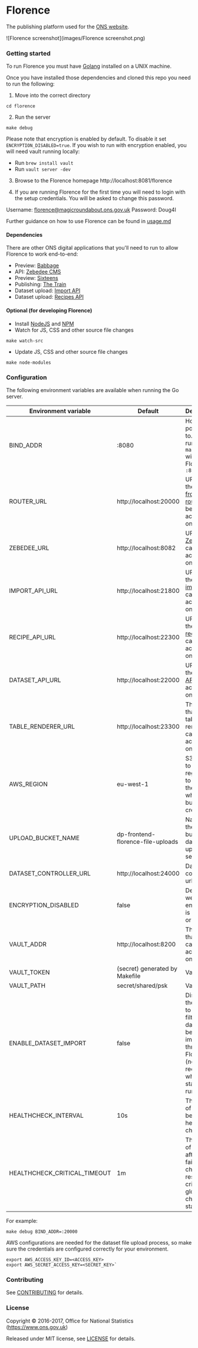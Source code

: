 Florence
================

The publishing platform used for the [ONS website](https://www.ons.gov.uk).

![Florence screenshot](images/Florence screenshot.png)

### Getting started

To run Florence you must have [Golang](https://golang.org/) installed on a UNIX machine.

Once you have installed those dependencies and cloned this repo you need to run the following:

1. Move into the correct directory
```
cd florence
```
2. Run the server
```
make debug
```

Please note that encryption is enabled by default. To disable it set `ENCRYPTION_DISABLED=true`. If you wish to run with encryption
enabled, you will need vault running locally:

- Run `brew install vault`
- Run `vault server -dev`

3. Browse to the Florence homepage http://localhost:8081/florence

4. If you are running Florence for the first time you will need to login with the setup credentials. You will be asked to change this password.

Username: florence@magicroundabout.ons.gov.uk
Password: Doug4l

Further guidance on how to use Florence can be found in [usage.md](USAGE.md)

#### Dependencies

There are other ONS digital applications that you'll need to run to allow Florence to work end-to-end:

- Preview: [Babbage](https://github.com/ONSdigital/babbage)
- API: [Zebedee CMS](https://github.com/ONSdigital/zebedee)
- Preview: [Sixteens](https://github.com/ONSdigital/sixteens)
- Publishing: [The Train](https://github.com/ONSdigital/sixteens)
- Dataset upload: [Import API](https://github.com/ONSdigital/dp-import-api)
- Dataset upload: [Recipes API](https://github.com/ONSdigital/dp-recipe-api)

#### Optional (for developing Florence)

- Install [NodeJS](https://nodejs.org/en/) and [NPM](https://www.npmjs.com/)
- Watch for JS, CSS and other source file changes
```
make watch-src
```
- Update JS, CSS and other source file changes
```
make node-modules 
```

### Configuration

The following environment variables are available when running the Go server.

| Environment variable         | Default                           | Description                                                                                                                              |
|------------------------------|-----------------------------------|------------------------------------------------------------------------------------------------------------------------------------------|
| BIND_ADDR                    | :8080                             | Host and port to bind to. **Note**: running `make debug` will run Florence on `:8081`                                                    |
| ROUTER_URL                   | http://localhost:20000            | URL that the [frontend router](https://github.com/ONSdigital/dp-frontend-router) can be accessed on                                      |
| ZEBEDEE_URL                  | http://localhost:8082             | URL that [Zebedee](https://github.com/ONSdigital/zebedee) can be accessed on                                                             |
| IMPORT_API_URL               | http://localhost:21800            | URL that the [dataset import API](https://github.com/ONSdigital/dp-import-api) can be accessed on                                        |
| RECIPE_API_URL               | http://localhost:22300            | URL that the [dataset recipes API](https://github.com/ONSdigital/dp-recipe-api) can be accessed on                                       |
| DATASET_API_URL              | http://localhost:22000            | URL that the [dataset API](https://github.com/ONSdigital/dp-dataset-api) can be accessed on                                              |
| TABLE_RENDERER_URL           | http://localhost:23300            | The URL that dp-table-renderer can be accessed on                                                                                        |
| AWS_REGION                   | eu-west-1                         | S3 region to use. This region has to match the region where the bucket was created.                                                      |
| UPLOAD_BUCKET_NAME           | dp-frontend-florence-file-uploads | Name of the S3 bucket that dataset uploads are sent to                                                                                   |
| DATASET_CONTROLLER_URL       | http://localhost:24000            | Dataset controller url                                                                                                                   |
| ENCRYPTION_DISABLED          | false                             | Determines wether encryption is disabled or enabled                                                                                      |
| VAULT_ADDR                   | http://localhost:8200             | The URL that vault can be accessed on                                                                                                    |
| VAULT_TOKEN                  | (secret) generated by Makefile    | Vault token                                                                                                                              |
| VAULT_PATH                   | secret/shared/psk                 | Vault path                                                                                                                               |
| ENABLE_DATASET_IMPORT        | false                             | Displays the screens to allow filterable datasets to be imported through Florence (note: it requires the whole CMD stack to be running)  |
| HEALTHCHECK_INTERVAL         | 10s                               | The period of time between health checks                                                                                                 |
| HEALTHCHECK_CRITICAL_TIMEOUT | 1m                                | The period of time after which failing checks will result in critical global check status                                                |


For example:
```
make debug BIND_ADDR=:20000
```

AWS configurations are needed for the dataset file upload process, so make sure the credentials are configured correctly for your environment.
```
export AWS_ACCESS_KEY_ID=<ACCESS_KEY>
export AWS_SECRET_ACCESS_KEY=<SECRET_KEY>`
```

### Contributing

See [CONTRIBUTING](CONTRIBUTING.md) for details.

### License

Copyright © 2016-2017, Office for National Statistics (https://www.ons.gov.uk)

Released under MIT license, see [LICENSE](LICENSE.md) for details.
